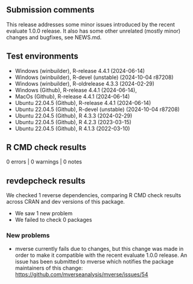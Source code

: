 ## Submission comments
This release addresses some minor issues introduced by the recent evaluate 1.0.0 release. 
It also has some other unrelated (mostly minor) changes and bugfixes, see NEWS.md.

## Test environments
* Windows (winbuilder), R-release 4.4.1 (2024-06-14)
* Windows (winbuilder), R-devel (unstable) (2024-10-04 r87208)
* Windows (winbuilder), R-oldrelease 4.3.3 (2024-02-29)
* Windows (Github), R-release 4.4.1 (2024-06-14), 
* MacOs (Github), R-release 4.4.1 (2024-06-14)
* Ubuntu 22.04.5 (Github), R-release 4.4.1 (2024-06-14)
* Ubuntu 22.04.5 (Github), R-devel (unstable) (2024-10-04 r87208)
* Ubuntu 22.04.5 (Github), R 4.3.3 (2024-02-29)
* Ubuntu 22.04.5 (Github), R 4.2.3 (2023-03-15)
* Ubuntu 22.04.5 (Github), R 4.1.3 (2022-03-10)

## R CMD check results
0 errors | 0 warnings | 0 notes

## revdepcheck results

We checked 1 reverse dependencies, comparing R CMD check results across CRAN and dev versions of this package.

 * We saw 1 new problem
 * We failed to check 0 packages
 
### New problems
  * mverse currently fails due to changes, but this change was made in order to make it compatible with the recent evaluate 1.0.0 release.
  An issue has been submitted to mverse which notifies the package maintainers of this change: https://github.com/mverseanalysis/mverse/issues/54

